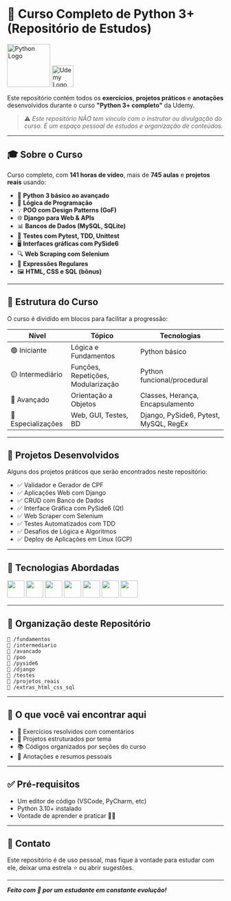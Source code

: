 
# 🐍 Curso Completo de Python 3+ (Repositório de Estudos)

<img src="https://cdn.worldvectorlogo.com/logos/python-5.svg" alt="Python Logo" height="100"/> <img src="https://upload.wikimedia.org/wikipedia/commons/e/ef/Udemy_logo.svg" alt="Udemy Logo" height="50"/>

Este repositório contém todos os **exercícios**, **projetos práticos** e **anotações** desenvolvidos durante o curso **"Python 3+ completo"** da Udemy.

> ⚠️ *Este repositório NÃO tem vínculo com o instrutor ou divulgação do curso. É um espaço pessoal de estudos e organização de conteúdos.*

---

## 🎓 Sobre o Curso

Curso completo, com **141 horas de vídeo**, mais de **745 aulas** e **projetos reais** usando:

- 🐍 **Python 3 básico ao avançado**
- 🧠 **Lógica de Programação**
- 💡 **POO com Design Patterns (GoF)**
- 🌐 **Django para Web & APIs**
- 📊 **Bancos de Dados (MySQL, SQLite)**
- 🧪 **Testes com Pytest, TDD, Unittest**
- 🖥 **Interfaces gráficas com PySide6**
- 🔍 **Web Scraping com Selenium**
- 🧾 **Expressões Regulares**
- 🖼 **HTML, CSS e SQL (bônus)**

---

## 🧱 Estrutura do Curso

O curso é dividido em blocos para facilitar a progressão:

| Nível | Tópico | Tecnologias |
|------|--------|-------------|
| 🟢 Iniciante | Lógica e Fundamentos | Python básico |
| 🟡 Intermediário | Funções, Repetições, Modularização | Python funcional/procedural |
| 🔵 Avançado | Orientação a Objetos | Classes, Herança, Encapsulamento |
| 🔴 Especializações | Web, GUI, Testes, BD | Django, PySide6, Pytest, MySQL, RegEx |

---

## 🧩 Projetos Desenvolvidos

Alguns dos projetos práticos que serão encontrados neste repositório:

- ✅ Validador e Gerador de CPF
- ✅ Aplicações Web com Django
- ✅ CRUD com Banco de Dados
- ✅ Interface Gráfica com PySide6 (Qt)
- ✅ Web Scraper com Selenium
- ✅ Testes Automatizados com TDD
- ✅ Desafios de Lógica e Algoritmos
- ✅ Deploy de Aplicações em Linux (GCP)

---

## 🚀 Tecnologias Abordadas

<p align="left">
  <img src="https://cdn.jsdelivr.net/gh/devicons/devicon/icons/python/python-original.svg" width="40"/>
  <img src="https://cdn.jsdelivr.net/gh/devicons/devicon/icons/django/django-plain.svg" width="40"/>
  <img src="https://cdn.jsdelivr.net/gh/devicons/devicon/icons/mysql/mysql-original.svg" width="40"/>
  <img src="https://cdn.jsdelivr.net/gh/devicons/devicon/icons/html5/html5-original.svg" width="40"/>
  <img src="https://cdn.jsdelivr.net/gh/devicons/devicon/icons/css3/css3-original.svg" width="40"/>
  <img src="https://cdn.jsdelivr.net/gh/devicons/devicon/icons/qt/qt-original.svg" width="40"/>
  <img src="https://cdn.jsdelivr.net/gh/devicons/devicon/icons/linux/linux-original.svg" width="40"/>
</p>

---

## 📂 Organização deste Repositório

```
📁 /fundamentos
📁 /intermediario
📁 /avancado
📁 /poo
📁 /pyside6
📁 /django
📁 /testes
📁 /projetos_reais
📁 /extras_html_css_sql
```

---

## 🧠 O que você vai encontrar aqui

- 📝 Exercícios resolvidos com comentários
- 📌 Projetos estruturados por tema
- 📚 Códigos organizados por seções do curso
- 💬 Anotações e resumos pessoais

---

## ✅ Pré-requisitos

- Um editor de código (VSCode, PyCharm, etc)
- Python 3.10+ instalado
- Vontade de aprender e praticar 🧠🔥

---

## 💬 Contato

Este repositório é de uso pessoal, mas fique à vontade para estudar com ele, deixar uma estrela ⭐ ou abrir sugestões.

---

**_Feito com 💙 por um estudante em constante evolução!_**
